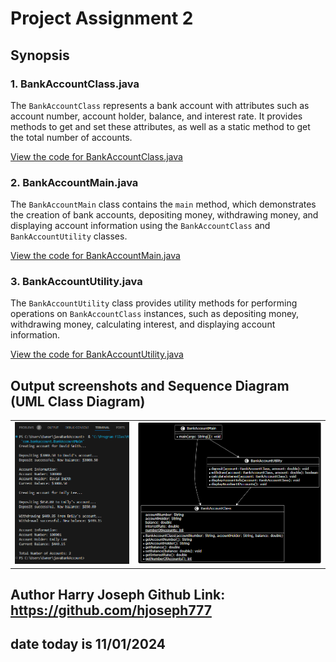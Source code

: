 # Project Assignment 2

## Synopsis

### 1. BankAccountClass.java
The `BankAccountClass` represents a bank account with attributes such as account number, account holder, balance, and interest rate. It provides methods to get and set these attributes, as well as a static method to get the total number of accounts.

[View the code for BankAccountClass.java](project_assignment2/src/main/java/com/bankaccount/BankAccountClass.java)

### 2. BankAccountMain.java
The `BankAccountMain` class contains the `main` method, which demonstrates the creation of bank accounts, depositing money, withdrawing money, and displaying account information using the `BankAccountClass` and `BankAccountUtility` classes.

[View the code for BankAccountMain.java](project_assignment2/src/main/java/com/bankaccount/BankAccountMain.java)

### 3. BankAccountUtility.java
The `BankAccountUtility` class provides utility methods for performing operations on `BankAccountClass` instances, such as depositing money, withdrawing money, calculating interest, and displaying account information.

[View the code for BankAccountUtility.java](project_assignment2/src/main/java/com/bankaccount/BankAccountUtility.java)

## Output screenshots and Sequence Diagram (UML Class Diagram)


<table>
  <tr>
    <td><img src="./project_assignment2/images/Output.png" alt="output screenshots"></td>
    <td><img src="./project_assignment2/images/UMLDesign.png" alt="UML Class Diagram"></td>
  </tr>
</table>




<!--## ![output screenshots](project_assignment2/images/Output.png)![UML Class Diagram](project_assignment2/images/UMLDesign.png) --->


## Author Harry Joseph Github Link: https://github.com/hjoseph777
## date today is 11/01/2024
